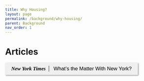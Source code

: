 ```yaml
---
title: Why Housing?
layout: page
permalink: /background/why-housing/
parent: Background
nav_order: 1
---
```


<style>
  button {
    font-size: 1.2em;
    padding: 10px 20px;
    border: none; /* Remove the border */
    box-shadow: 2px 2px 4px rgba(0,0,0,0.4);
  }

    .nyt {
    font-family: "Times New Roman", Times, serif;
    font-weight: bold;
    font-style: italic;
    margin-right: 10px; /* Add some right margin */
    cursor: pointer; /* Show hand cursor on hover */
    }
  
  .title {
    border-left: 1px solid black;
    padding-left: 10px;
  }

    h1 {
    font-weight: bold;
  }
</style>

<h1> Articles </h1>
<a href="https://www.nytimes.com/2023/04/24/opinion/new-york-city-affordability-housing.html" target="_blank">
  <button><span class="nyt">New York Times</span><span class="title"> What’s the Matter With New York?</span></button>
</a>
